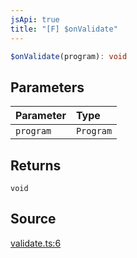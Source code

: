 ```yaml
---
jsApi: true
title: "[F] $onValidate"
---
```


```ts
$onValidate(program): void
```

## Parameters

| Parameter | Type      |
| :-------- | :-------- |
| `program` | `Program` |

## Returns

`void`

## Source

[validate.ts:6](https://github.com/markcowl/cadl/blob/3db15286/packages/http/src/validate.ts#L6)

